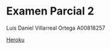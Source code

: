 # Examen Parcial 2

Luis Daniel Villarreal Ortega A00818257

[Heroku](https://luisvo.herokuapp.com/)
